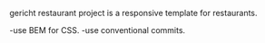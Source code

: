 gericht restaurant project is a responsive template for restaurants.

-use BEM for CSS.
-use conventional commits.

